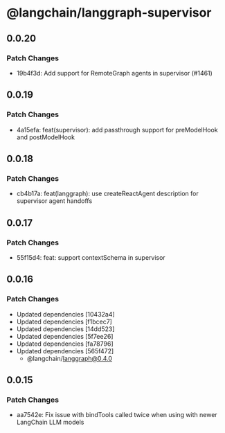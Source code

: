 # @langchain/langgraph-supervisor

## 0.0.20

### Patch Changes

- 19b4f3d: Add support for RemoteGraph agents in supervisor (#1461)

## 0.0.19

### Patch Changes

- 4a15efa: feat(supervisor): add passthrough support for preModelHook and postModelHook

## 0.0.18

### Patch Changes

- cb4b17a: feat(langgraph): use createReactAgent description for supervisor agent handoffs

## 0.0.17

### Patch Changes

- 55f15d4: feat: support contextSchema in supervisor

## 0.0.16

### Patch Changes

- Updated dependencies [10432a4]
- Updated dependencies [f1bcec7]
- Updated dependencies [14dd523]
- Updated dependencies [5f7ee26]
- Updated dependencies [fa78796]
- Updated dependencies [565f472]
  - @langchain/langgraph@0.4.0

## 0.0.15

### Patch Changes

- aa7542e: Fix issue with bindTools called twice when using with newer LangChain LLM models
